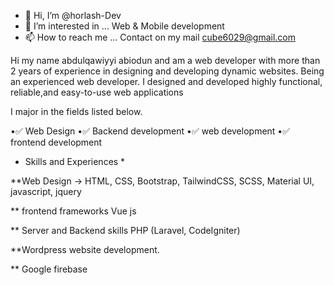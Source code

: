 - 👋 Hi, I’m @horlash-Dev
- 👀 I’m interested in ... Web & Mobile development
- 📫 How to reach me ... Contact on my mail cube6029@gmail.com
<!---
horlash-Dev/horlash-Dev is a ✨ special ✨ repository because its `README.md` (this file) appears on your GitHub profile.
You can click the Preview link to take a look at your changes.
--->
Hi my name abdulqawiyyi abiodun and am a web developer with more than 2 years of experience in designing and developing dynamic websites.
Being an experienced web developer.
 I designed and developed highly functional, reliable,and easy-to-use web applications 

I major in the fields listed below.

•✅ Web Design 
•✅ Backend development
•✅  web development
•✅ frontend development
 
 * Skills and Experiences * 
 
  **Web Design -> HTML, CSS, Bootstrap, TailwindCSS, SCSS, Material UI, javascript, jquery
  
 ** frontend frameworks
 Vue js 
 
 ** Server and Backend skills
   PHP (Laravel, CodeIgniter) 
   
   **Wordpress website development.
   
  ** Google firebase
